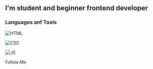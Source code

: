 ## I'm student and beginner frontend developer 

### Languages anf Tools
![HTML](https://img.shields.io/badge/-HTML-000000?style=for-the-badge&logo=html&logoColor=fa5300
)

![CSS](https://img.shields.io/badge/-CSS-000000?style=for-the-badge&logo=css&logoColor=0044fa
)

![JS](https://img.shields.io/badge/-JS-000000?style=for-the-badge&logo=js&logoColor=faea00
)


Follow Me

<!---
Kirillov-Artem/Kirillov-Artem is a ✨ special ✨ repository because its `README.md` (this file) appears on your GitHub profile.
You can click the Preview link to take a look at your changes.
--->
